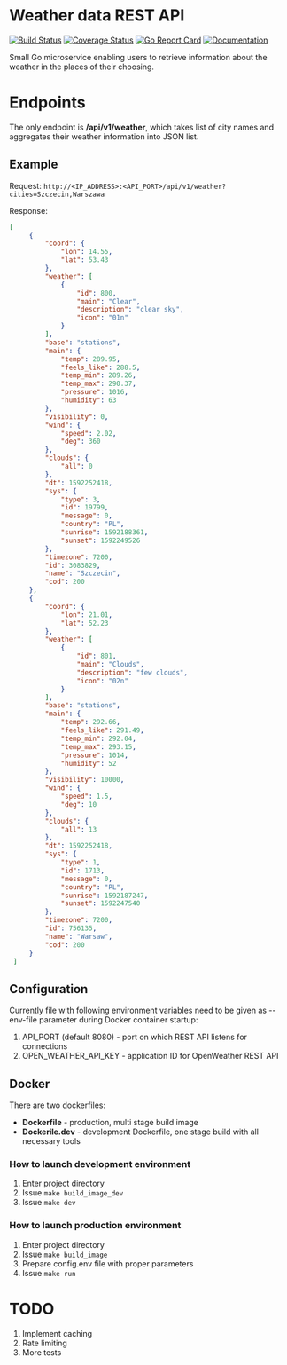 # Weather data REST API
[![Build Status](https://travis-ci.com/MaciejTe/TWFjaWVqIFRvbWN6dWsgcmVjcnVpdG1lbnQgdGFzaw-.svg?branch=master)](https://travis-ci.com/MaciejTe/TWFjaWVqIFRvbWN6dWsgcmVjcnVpdG1lbnQgdGFzaw-) 
[![Coverage Status](https://codecov.io/gh/MaciejTe/TWFjaWVqIFRvbWN6dWsgcmVjcnVpdG1lbnQgdGFzaw-/branch/master/graph/badge.svg)](https://codecov.io/gh/MaciejTe/TWFjaWVqIFRvbWN6dWsgcmVjcnVpdG1lbnQgdGFzaw-?branch=master)
[![Go Report Card](https://goreportcard.com/badge/github.com/MaciejTe/TWFjaWVqIFRvbWN6dWsgcmVjcnVpdG1lbnQgdGFzaw-)](https://goreportcard.com/report/github.com/MaciejTe/TWFjaWVqIFRvbWN6dWsgcmVjcnVpdG1lbnQgdGFzaw-)
[![Documentation](https://godoc.org/github.com/MaciejTe/TWFjaWVqIFRvbWN6dWsgcmVjcnVpdG1lbnQgdGFzaw-?status.svg)](https://godoc.org/github.com/MaciejTe/TWFjaWVqIFRvbWN6dWsgcmVjcnVpdG1lbnQgdGFzaw-)

Small Go microservice enabling users to retrieve information about the weather in the places of their choosing.

# Endpoints

The only endpoint is **/api/v1/weather**, which takes list of city names and aggregates their weather information into JSON list.

## Example

Request: ```http://<IP_ADDRESS>:<API_PORT>/api/v1/weather?cities=Szczecin,Warszawa```

Response: 
```json
[
     {
         "coord": {
             "lon": 14.55,
             "lat": 53.43
         },
         "weather": [
             {
                 "id": 800,
                 "main": "Clear",
                 "description": "clear sky",
                 "icon": "01n"
             }
         ],
         "base": "stations",
         "main": {
             "temp": 289.95,
             "feels_like": 288.5,
             "temp_min": 289.26,
             "temp_max": 290.37,
             "pressure": 1016,
             "humidity": 63
         },
         "visibility": 0,
         "wind": {
             "speed": 2.02,
             "deg": 360
         },
         "clouds": {
             "all": 0
         },
         "dt": 1592252418,
         "sys": {
             "type": 3,
             "id": 19799,
             "message": 0,
             "country": "PL",
             "sunrise": 1592188361,
             "sunset": 1592249526
         },
         "timezone": 7200,
         "id": 3083829,
         "name": "Szczecin",
         "cod": 200
     },
     {
         "coord": {
             "lon": 21.01,
             "lat": 52.23
         },
         "weather": [
             {
                 "id": 801,
                 "main": "Clouds",
                 "description": "few clouds",
                 "icon": "02n"
             }
         ],
         "base": "stations",
         "main": {
             "temp": 292.66,
             "feels_like": 291.49,
             "temp_min": 292.04,
             "temp_max": 293.15,
             "pressure": 1014,
             "humidity": 52
         },
         "visibility": 10000,
         "wind": {
             "speed": 1.5,
             "deg": 10
         },
         "clouds": {
             "all": 13
         },
         "dt": 1592252418,
         "sys": {
             "type": 1,
             "id": 1713,
             "message": 0,
             "country": "PL",
             "sunrise": 1592187247,
             "sunset": 1592247540
         },
         "timezone": 7200,
         "id": 756135,
         "name": "Warsaw",
         "cod": 200
     }
 ]
 ```

## Configuration
Currently file with following environment variables need to be given as --env-file parameter during Docker container startup:
1. API_PORT (default 8080) - port on which REST API listens for connections
2. OPEN_WEATHER_API_KEY - application ID for OpenWeather REST API

## Docker
 There are two dockerfiles: 
 * **Dockerfile** - production, multi stage build image
 * **Dockerile.dev** - development Dockerfile, one stage build with all necessary tools
 
### How to launch development environment
1. Enter project directory
2. Issue ```make build_image_dev```
3. Issue ```make dev```

### How to launch production environment
1. Enter project directory
2. Issue ```make build_image```
3. Prepare config.env file with proper parameters
4. Issue ```make run```

# TODO
1. Implement caching
2. Rate limiting
3. More tests